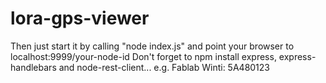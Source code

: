 # lora-gps-viewer
Then just start it by calling "node index.js" and point your browser to localhost:9999/your-node-id
Don't forget to npm install express, express-handlebars and node-rest-client... e.g. Fablab Winti: 5A480123